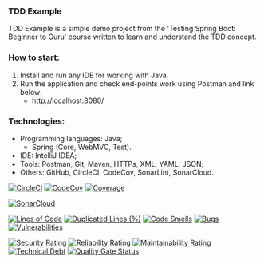 ### TDD Example
TDD Example is a simple demo project from the 'Testing Spring Boot: Beginner to Guru' course written to learn and understand the TDD concept.



### How to start:
1. Install and run any IDE for working with Java.
2. Run the application and check end-points work using Postman and link below:
    - http://localhost:8080/



### Technologies:
- Programming languages: Java;
   - Spring (Core, WebMVC, Test).
- IDE: IntelliJ IDEA;
- Tools: Postman, Git, Maven, HTTPs, XML, YAML, JSON;
- Others: GitHub, CircleCI, CodeCov, SonarLint, SonarCloud.

[![CircleCI](https://dl.circleci.com/status-badge/img/gh/Crazy-pro/tdd-example/tree/master.svg?style=svg)](https://dl.circleci.com/status-badge/redirect/gh/Crazy-pro/tdd-example/tree/master)
[![CodeCov](https://codecov.io/gh/Crazy-pro/tdd-example/branch/master/graph/badge.svg?token=QkZkaGezVi)](https://codecov.io/gh/Crazy-pro/tdd-example)
[![Coverage](https://sonarcloud.io/api/project_badges/measure?project=Crazy-pro_tdd-example&metric=coverage)](https://sonarcloud.io/summary/new_code?id=Crazy-pro_tdd-example)

[![SonarCloud](https://sonarcloud.io/images/project_badges/sonarcloud-black.svg)](https://sonarcloud.io/summary/new_code?id=Crazy-pro_tdd-example)

[![Lines of Code](https://sonarcloud.io/api/project_badges/measure?project=Crazy-pro_tdd-example&metric=ncloc)](https://sonarcloud.io/summary/new_code?id=Crazy-pro_tdd-example)
[![Duplicated Lines (%)](https://sonarcloud.io/api/project_badges/measure?project=Crazy-pro_tdd-example&metric=duplicated_lines_density)](https://sonarcloud.io/summary/new_code?id=Crazy-pro_tdd-example)
[![Code Smells](https://sonarcloud.io/api/project_badges/measure?project=Crazy-pro_tdd-example&metric=code_smells)](https://sonarcloud.io/summary/new_code?id=Crazy-pro_tdd-example)
[![Bugs](https://sonarcloud.io/api/project_badges/measure?project=Crazy-pro_tdd-example&metric=bugs)](https://sonarcloud.io/summary/new_code?id=Crazy-pro_tdd-example)
[![Vulnerabilities](https://sonarcloud.io/api/project_badges/measure?project=Crazy-pro_tdd-example&metric=vulnerabilities)](https://sonarcloud.io/summary/new_code?id=Crazy-pro_tdd-example)

[![Security Rating](https://sonarcloud.io/api/project_badges/measure?project=Crazy-pro_tdd-example&metric=security_rating)](https://sonarcloud.io/summary/new_code?id=Crazy-pro_tdd-example)
[![Reliability Rating](https://sonarcloud.io/api/project_badges/measure?project=Crazy-pro_tdd-example&metric=reliability_rating)](https://sonarcloud.io/summary/new_code?id=Crazy-pro_tdd-example)
[![Maintainability Rating](https://sonarcloud.io/api/project_badges/measure?project=Crazy-pro_tdd-example&metric=sqale_rating)](https://sonarcloud.io/summary/new_code?id=Crazy-pro_tdd-example)
[![Technical Debt](https://sonarcloud.io/api/project_badges/measure?project=Crazy-pro_tdd-example&metric=sqale_index)](https://sonarcloud.io/summary/new_code?id=Crazy-pro_tdd-example)
[![Quality Gate Status](https://sonarcloud.io/api/project_badges/measure?project=Crazy-pro_tdd-example&metric=alert_status)](https://sonarcloud.io/summary/new_code?id=Crazy-pro_tdd-example)